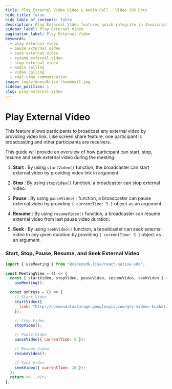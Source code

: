 ```yaml
---
title: Play External Video Video & Audio Call - Video SDK Docs
hide_title: false
hide_table_of_contents: false
description: Play External Video features quick integrate in Javascript, React JS, Android, IOS, React Native, Flutter with Video SDK to add live video & audio conferencing to your applications.
sidebar_label: Play External Video
pagination_label: Play External Video
keywords:
  - play external video
  - pause external video
  - seek external video
  - resume external video
  - stop external video
  - audio calling
  - video calling
  - real-time communication
image: img/videosdklive-thumbnail.jpg
sidebar_position: 1
slug: play-external-video
---
```


# Play External Video

This feature allows participants to broadcast any external video by providing video link.
Like screen share feature, one participant is broadcasting and other participants are receivers.

This guide will provide an overview of how participant can start, stop, resume and seek external video during the meeting.

1. **Start** : By using `startVideo()` function, the broadcaster can start external video by providing video link in argument.

2. **Stop** : By using `stopVideo()` function, a broadcaster can stop external video.

3. **Pause** : By using `pauseVideo()` function, a broadcaster can pause external video by providing `{ currentTime: 5 }` object as an argument.

4. **Resume** : By using `resumeVideo()` function, a broadcaster can resume external video from last pause video duration.

5. **Seek** : By using `seekVideo()` function, a broadcaster can seek external video to any given duration by providing `{ currentTime: 5 }` object as an argument.

### Start, Stop, Pause, Resume, and Seek External Video

```js
import { useMeeting } from "@videosdk.live/react-native-sdk";

const MeetingView = () => {
  const { startVideo, stopVideo, pauseVideo, resumeVideo, seekVideo } =
    useMeeting();

  const onPress = () => {
    // Start Video
    startVideo({
      link: "http://commondatastorage.googleapis.com/gtv-videos-bucket/sample/BigBuckBunny.mp4",
    });

    // Stop Video
    stopVideo();

    // Pause Video
    pauseVideo({ currentTime: 5 });

    // Resume Video
    resumeVideo();

    // Seek Video
    seekVideo({ currentTime: 10 });
  };
  return <>...</>;
};
```

